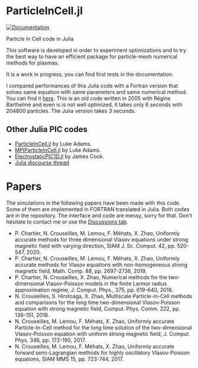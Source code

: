 # ParticleInCell.jl

[![Documentation](https://github.com/juliavlasov/ParticleInCell.jl/workflows/Documentation/badge.svg)](https://juliavlasov.github.io/ParticleInCell.jl/dev)

Particle In Cell code in Julia

This software is developed in order to experiment optimizations and to try the best way to have an efficient package for particle-mesh numerical methods for plasmas.

It is a work in progress, you can find first tests in the documentation.

I compared performances of this Julia code with a Fortran version that 
solves same equation with same parameters and same numerical method.
You can find it [here](https://github.com/pnavaro/vm_nonunif). This is an old code written in 2005 with Régine Barthelmé and even is is not well optimized, it takes only 6 seconds with 204800 particles. The Julia version takes 3 seconds.

## Other Julia PIC codes 

- [ParticleInCell.jl](https://github.com/JuliaPlasma/ParticleInCell.jl) by Luke Adams.
- [MPIParticleInCell.jl](https://github.com/adamslc/MPIParticleInCell.jl) by Luke Adams.
- [ElectrostaticPIC1D.jl](https://github.com/jwscook/ElectrostaticPIC1D.jl) by James Cook.
- [Julia discourse thread](https://discourse.julialang.org/t/pic-particle-in-cell-space-charge-tracking-simulation/)


# Papers

The simulations in the following papers have been made with this code. Some of them are implemented in FORTRAN translated in Julia. Both codes are in the repository. The interface and code are messy, sorry for that. Don't hésitate to contact me or use the [Discussions tab](https://github.com/JuliaVlasov/ParticleInCell.jl/discussions).

- P. Chartier, N. Crouseilles, M. Lemou, F. Méhats, X. Zhao, Uniformly accurate methods for three dimensional Vlasov equations under strong magnetic field with varying direction, SIAM J. Sc. Comput. 42, pp. 520-547, 2020.
- P. Chartier, N. Crouseilles, M. Lemou, F. Méhats, X. Zhao, Uniformly accurate methods for Vlasov equations with non-homogeneous strong magnetic field, Math. Comp. 88, pp. 2697-2736, 2019.
- P. Chartier, N. Crouseilles, X. Zhao, Numerical methods for the two-dimensional Vlasov-Poisson models in the finite Larmor radius approximation regime, J. Comput. Phys., 375, pp. 619-640, 2018.
- N. Crouseilles, S. Hirstoaga, X. Zhao, Multiscale Particle-in-Cell methods and comparisons for the long time two-dimensional Vlasov-Poisson equation with strong magnetic field, Comput. Phys. Comm. 222, pp. 136-151, 2018.
- N. Crouseilles, M. Lemou, F. Méhats, X. Zhao, Uniformly accurate Particle-In-Cell method for the long time solution of the two-dimensional Vlasov-Poisson equation with uniform strong magnetic field, J. Comput. Phys. 346, pp. 172-190, 2017.
- N. Crouseilles, M. Lemou, F. Méhats, X. Zhao, Uniformly accurate forward semi-Lagrangian methods for highly oscillatory Vlasov-Poisson equations, SIAM MMS 15, pp. 723-744, 2017.
